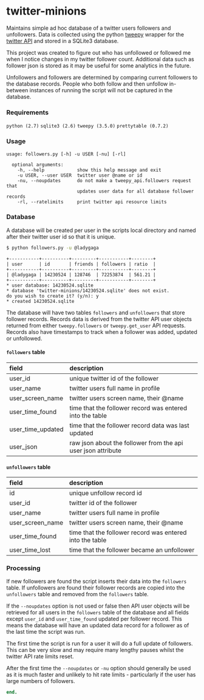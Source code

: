 # twitter-minions
Maintains simple ad hoc database of a twitter users followers and unfollowers. Data is collected using the python [tweepy](http://www.tweepy.org/) wrapper for the [twitter API](https://developer.twitter.com/en/docs/api-reference-index) and stored in a SQLite3 database.

This project was created to figure out who has unfollowed or followed me when I notice changes in my twitter follower count. Additional data such as follower json is stored as it may be useful for some analytics in the future.

Unfollowers and followers are determined by comparing current followers to the database records. People who both follow and then unfollow in-between instances of running the script will not be captured in the database.

### Requirements

```python (2.7)``` ```sqlite3 (2.6)```
```tweepy (3.5.0)``` ```prettytable (0.7.2)```

### Usage

```
usage: followers.py [-h] -u USER [-nu] [-rl]

  optional arguments:
    -h, --help            show this help message and exit
    -u USER, --user USER  twitter user @name or id
    -nu, --noupdates      do not make a tweepy_api.followers request that
                          updates user data for all database follower records
    -rl, --ratelimits     print twitter api resource limits
```

### Database

A database will be created per user in the scripts local directory and named after their twitter user id so that it is unique.
```sh
$ python followers.py -u @ladygaga
```
```
+-----------+----------+---------+-----------+--------+
| user      | id       | friends | followers | ratio  |
+-----------+----------+---------+-----------+--------+
| @ladygaga | 14230524 | 128746  | 72253874  | 561.21 |
+-----------+----------+---------+-----------+--------+
* user database: 14230524.sqlite
* database 'twitter-minions/14230524.sqlite' does not exist.
do you wish to create it? (y/n): y
* created 14230524.sqlite
```
The database will have two tables ```followers``` and ```unfollowers``` that store follower records. Records data is derived from the twitter API user objects returned from either ```tweepy.followers``` or ```tweepy.get_user``` API requests. Records also have timestamps to track when a follower was added, updated or unfollowed.

#### ```followers``` table

| field | description
| :----- | :----- |
| user_id | unique twitter id of the follower
| user_name | twitter users full name in profile
| user_screen_name | twitter users screen name, their @name
| user_time_found | time that the follower record was entered into the table
| user_time_updated | time that the follower record data was last updated
| user_json | raw json about the follower from the api user json attribute

#### ```unfollowers``` table

| field | description
| :----- | :----- |
| id | unique unfollow record id
| user_id | twitter id of the follower
| user_name | twitter users full name in profile
| user_screen_name | twitter users screen name, their @name
| user_time_found | time that the follower record was entered into the table
| user_time_lost | time that the follower became an unfollower

### Processing

If new followers are found the script inserts their data into the ```followers``` table. If unfollowers are found their follower records are copied into the ```unfollowers``` table and removed from the ```followers``` table.

If the ```--noupdates``` option is not used or false then API user objects will be retrieved for all users in the ```followers``` table of the database and all fields except ```user_id``` and ```user_time_found``` updated per follower record. This means the database will have an updated data record for a follower as of the last time the script was run.

The first time the script is run for a user it will do a full update of followers. This can be very slow and may require many lengthy pauses whilst the twitter API rate limits reset.

After the first time the ```--noupdates``` or ```-nu``` option should generally be used as it is much faster and unlikely to hit rate limits - particularly if the user has large numbers of followers.
```ruby
end.
```
